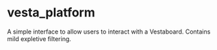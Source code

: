 # vesta_platform

A simple interface to allow users to interact with a Vestaboard. Contains mild expletive filtering.
